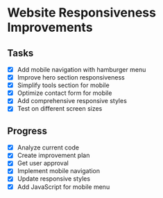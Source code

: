 # Website Responsiveness Improvements

## Tasks
- [x] Add mobile navigation with hamburger menu
- [x] Improve hero section responsiveness
- [x] Simplify tools section for mobile
- [x] Optimize contact form for mobile
- [x] Add comprehensive responsive styles
- [x] Test on different screen sizes

## Progress
- [x] Analyze current code
- [x] Create improvement plan
- [x] Get user approval
- [x] Implement mobile navigation
- [x] Update responsive styles
- [x] Add JavaScript for mobile menu
